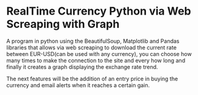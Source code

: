 # RealTime Currency Python via Web Screaping with Graph
A program in python using the BeautifulSoup, Matplotlib and Pandas libraries that allows via web screaping to download the current rate between EUR-USD(can be used with any currency), you can choose how many times to make the connection to the site and every how long and finally it creates a graph displaying the exchange rate trend.

The next features will be the addition of an entry price in buying the currency and email alerts when it reaches a certain gain.
